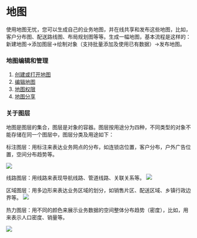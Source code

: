 # 地图
使用地图无忧，您可以生成自己的业务地图，并在线共享和发布这些地图，比如，客户分布图、配送路线图、布局规划图等等。生成一幅地图，基本流程是这样的：新建地图->添加图层->绘制对象（支持批量添加及使用已有数据）->发布地图。

### **地图编辑和管理**


1. [创建或打开地图](http://help.dituwuyou.com/new-map.html)
2. [编辑地图](http://help.dituwuyou.com/edit-map.html)
3. [地图权限](http://help.dituwuyou.com/map-permissions.html)
4. [地图分享](http://help.dituwuyou.com/map-embed.html)

### **关于图层**


地图是图层的集合，图层是对象的容器。图层按用途分为四种，不同类型的对象不能存储在同一个图层中，图层分类及用途如下：

标注图层：用标注来表达业务网点的分布，如连锁店位置，客户分布，户外广告位置，空间分布趋势等。

![](http://pic.dituwuyou.com/map%2Fpicture%2Fmarker-layer.jpg)

线路图层：用线路来表现导航线路、管道线路、关联关系等。
![](http://pic.dituwuyou.com/map%2Fpicture%2Fline-layer.jpg)

区域图层：用多边形来表达业务区域的划分，如销售片区、配送区域、乡镇行政边界等。
![](http://pic.dituwuyou.com/map%2Fpicture%2Fregion-layer.jpg)

热力图层：用不同的颜色来展示业务数据的空间整体分布趋势（密度），比如，用来表示人口密度、销量等。

![](http://pic.dituwuyou.com/map%2Fpicture%2Fheatmap-layer.jpg)


